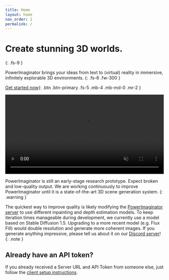 ```yaml
---
title: Home
layout: home
nav_order: 1
permalink: /
---
```


# Create stunning 3D worlds.
{: .fs-9 }

PowerImaginator brings your ideas from text to (virtual) reality in immersive, infinitely explorable 3D environments.
{: .fs-6 .fw-300 }

[Get started now](getting-started){: .btn .btn-primary .fs-5 .mb-4 .mb-md-0 .mr-2 }

<video src="assets/video/demo.mp4" controls playsinline muted preload="metadata" style="width: 100%"></video>

PowerImaginator is still an early-stage research prototype. Expect broken and low-quality output. We are working continuously to improve PowerImaginator until it is a state-of-the-art 3D scene generation system.
{: .warning }

The quickest way to improve quality is likely modifying the [PowerImaginator server](https://github.com/PowerImaginator/powerimaginatorserver/blob/main/main_module/main.py) to use different inpainting and depth estimation models. To keep iteration times manageable during development, we currently use a model based on Stable Diffusion 1.5. Upgrading to a more recent model (e.g. Flux Fill) would double resolution and generate more coherent images. If you generate anything impressive, please tell us about it on our [Discord server](https://discord.gg/Vk3Wh5ZQYD)!
{: .note }

## Already have an API token?

If you already received a Server URL and API Token from someone else, just follow the [client setup instructions](getting-started#install-the-client-app).
